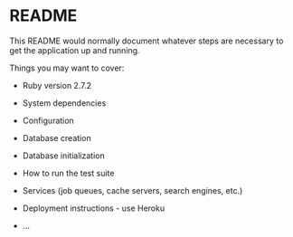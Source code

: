 # README

This README would normally document whatever steps are necessary to get the
application up and running.

Things you may want to cover:

* Ruby version 2.7.2

* System dependencies

* Configuration

* Database creation

* Database initialization

* How to run the test suite

* Services (job queues, cache servers, search engines, etc.)

* Deployment instructions - use Heroku

* ...
